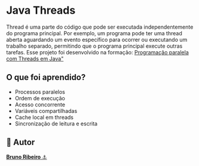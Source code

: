 # Java Threads
Thread é uma parte do código que pode ser executada independentemente do programa principal. Por exemplo, um programa pode ter uma thread aberta aguardando um evento específico para ocorrer ou executando um trabalho separado, permitindo que o programa principal execute outras tarefas.
Esse projeto foi desenvolvido na formação: <a href="https://cursos.alura.com.br/formacao-threads-java">Programação paralela com Threads em Java"</a>

## O que foi aprendido?
- Processos paralelos
- Ordem de execução
- Acesso concorrente
- Variáveis compartilhadas
- Cache local em threads
- Sincronização de leitura e escrita

<h2>🧐 Autor</h2>
<a href="https://github.com/brdoliveira" title="Github"><b>Bruno Ribeiro</b> ⚓</a>
